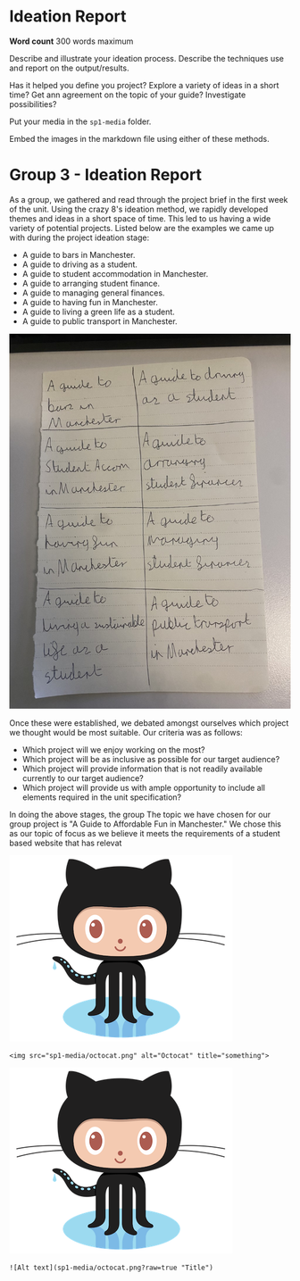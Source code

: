 # Ideation Report

**Word count** 300 words maximum

Describe and illustrate your ideation process. Describe the techniques use and report on the output/results.

Has it helped you define you project? Explore a variety of ideas in a short time? Get ann agreement on the topic of your guide? Investigate possibilities?

Put your media in the `sp1-media` folder.

Embed the images in the markdown file using either of these methods.

# Group 3 - Ideation Report

As a group, we gathered and read through the project brief in the first week of the unit. Using the crazy 8's ideation method, we rapidly developed themes and ideas in a short space of time. This led to us having a wide variety of potential projects. Listed below are the examples we came up with during the project ideation stage:

* A guide to bars in Manchester.
* A guide to driving as a student.
* A guide to student accommodation in Manchester.
* A guide to arranging student finance.
* A guide to managing general finances.
* A guide to having fun in Manchester.
* A guide to living a green life as a student.
* A guide to public transport in Manchester.

<img src="sp1-media/crazy 8's.jpg" alt="Our Crazy 8's Ideation Sheet" title="Crazy 8's">


Once these were established, we debated amongst ourselves which project we thought would be most suitable. Our criteria was as follows:

* Which project will we enjoy working on the most?
* Which project will be as inclusive as possible for our target audience?
* Which project will provide information that is not readily available currently to our target audience?
* Which project will provide us with ample opportunity to include all elements required in the unit specification?

In doing the above stages, the group The topic we have chosen for our group project is "A Guide to Affordable Fun in Manchester." We chose this as our topic of focus as we believe it meets the requirements of a student based website that has relevat

<img src="sp1-media/octocat.png" alt="Octocat" title="something">

```
<img src="sp1-media/octocat.png" alt="Octocat" title="something">
```

![Alt text](sp1-media/octocat.png?raw=true "Title")

```
![Alt text](sp1-media/octocat.png?raw=true "Title")
```
